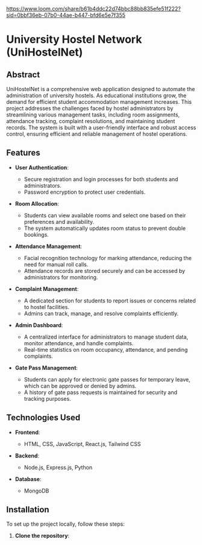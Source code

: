 https://www.loom.com/share/b61b4ddc22d74bbc88bb835efe51f222?sid=0bbf36eb-07b0-44ae-b447-bfd6e5e7f355



# University Hostel Network (UniHostelNet)

## Abstract
UniHostelNet is a comprehensive web application designed to automate the administration of university hostels. As educational institutions grow, the demand for efficient student accommodation management increases. This project addresses the challenges faced by hostel administrators by streamlining various management tasks, including room assignments, attendance tracking, complaint resolutions, and maintaining student records. The system is built with a user-friendly interface and robust access control, ensuring efficient and reliable management of hostel operations.

## Features
- **User  Authentication**: 
  - Secure registration and login processes for both students and administrators.
  - Password encryption to protect user credentials.

- **Room Allocation**: 
  - Students can view available rooms and select one based on their preferences and availability.
  - The system automatically updates room status to prevent double bookings.

- **Attendance Management**: 
  - Facial recognition technology for marking attendance, reducing the need for manual roll calls.
  - Attendance records are stored securely and can be accessed by administrators for monitoring.

- **Complaint Management**: 
  - A dedicated section for students to report issues or concerns related to hostel facilities.
  - Admins can track, manage, and resolve complaints efficiently.

- **Admin Dashboard**: 
  - A centralized interface for administrators to manage student data, monitor attendance, and handle complaints.
  - Real-time statistics on room occupancy, attendance, and pending complaints.

- **Gate Pass Management**: 
  - Students can apply for electronic gate passes for temporary leave, which can be approved or denied by admins.
  - A history of gate pass requests is maintained for security and tracking purposes.

## Technologies Used
- **Frontend**: 
  - HTML, CSS, JavaScript, React.js, Tailwind CSS

- **Backend**: 
  - Node.js, Express.js, Python

- **Database**: 
  - MongoDB

## Installation
To set up the project locally, follow these steps:

1. **Clone the repository**:
   
